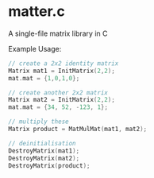 # matter.c
A single-file matrix library in C

Example Usage:
```c
// create a 2x2 identity matrix
Matrix mat1 = InitMatrix(2,2);
mat.mat = {1,0,1,0};

// create another 2x2 matrix
Matrix mat2 = InitMatrix(2,2);
mat.mat = {34, 52, -123, 1};

// multiply these
Matrix product = MatMulMat(mat1, mat2);

// deinitialisation
DestroyMatrix(mat1);
DestroyMatrix(mat2);
DestroyMatrix(product);
```
